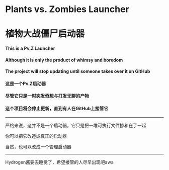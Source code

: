 # Plants vs. Zombies Launcher

# 植物大战僵尸启动器

#### This is a Pv.Z Launcher

#### Although it is only the product of whimsy and boredom

#### The project will stop updating until someone takes over it on GitHub

#### 这是一个Pv.Z启动器

#### 尽管它只是一时突发奇想与打发无聊的产物

#### 这个项目将会停止更新，直到有人在GitHub上接管它

---
严格来说，这并不是一个启动器，它只是把一堆可执行文件掺和在了一起

你可以把它改造成真正的启动器

当然，也可以改成一个管理启动器

---
Hydrogen酱要去睡觉了，希望接管的人尽早出现吧awa
